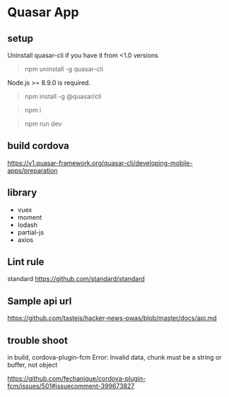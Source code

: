 # Quasar App

## setup
Uninstall quasar-cli if you have it from <1.0 versions
  
> npm uninstall -g quasar-cli
  
Node.js >= 8.9.0 is required.
  
> npm install -g @quasar/cli

> npm i

> npm run dev

## build cordova

https://v1.quasar-framework.org/quasar-cli/developing-mobile-apps/preparation

## library
- vuex
- moment
- lodash
- partial-js
- axios

## Lint rule

standard
https://github.com/standard/standard

## Sample api url
https://github.com/tastejs/hacker-news-pwas/blob/master/docs/api.md

## trouble shoot

in build, cordova-plugin-fcm Error: Invalid data, chunk must be a string or buffer, not object 

https://github.com/fechanique/cordova-plugin-fcm/issues/501#issuecomment-399673827
